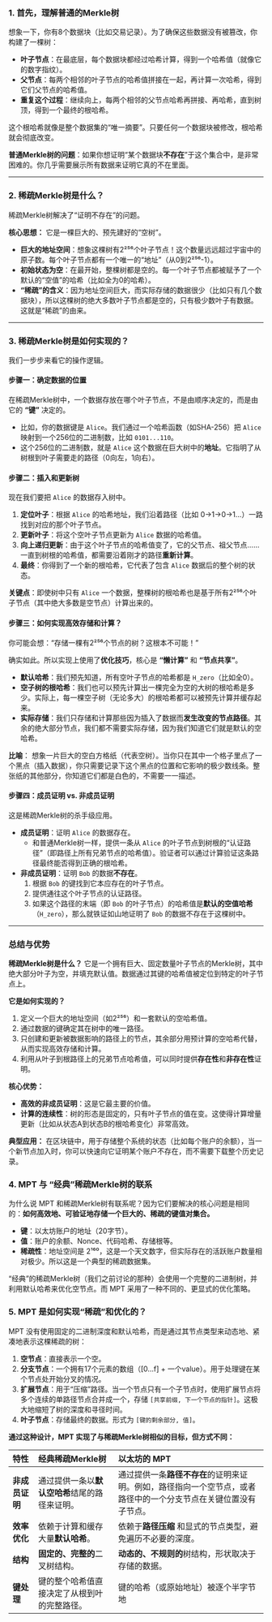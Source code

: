 ### 1. 首先，理解普通的Merkle树

想象一下，你有8个数据块（比如交易记录）。为了确保这些数据没有被篡改，你构建了一棵树：

- **叶子节点**：在最底层，每个数据块都经过哈希计算，得到一个哈希值（就像它的数字指纹）。
- **父节点**：每两个相邻的叶子节点的哈希值拼接在一起，再计算一次哈希，得到它们父节点的哈希值。
- **重复这个过程**：继续向上，每两个相邻的父节点哈希再拼接、再哈希，直到树顶，得到一个最终的根哈希。

这个根哈希就像是整个数据集的“唯一摘要”。只要任何一个数据块被修改，根哈希就会彻底改变。

**普通Merkle树的问题**：如果你想证明“某个数据块**不存在**”于这个集合中，是非常困难的。你几乎需要展示所有数据来证明它真的不在里面。

------

### 2. 稀疏Merkle树是什么？

稀疏Merkle树解决了“证明不存在”的问题。

**核心思想：** 它是一棵巨大的、预先建好的“空树”。

- **巨大的地址空间**：想象这棵树有2²⁵⁶个叶子节点！这个数量远远超过宇宙中的原子数。每个叶子节点都有一个唯一的“地址”（从0到2²⁵⁶-1）。
- **初始状态为空**：在最开始，整棵树都是空的。每一个叶子节点都被赋予了一个默认的“空值”的哈希（比如全为0的哈希）。
- **“稀疏”的含义**：因为地址空间巨大，而实际存储的数据很少（比如只有几个数据块），所以这棵树的绝大多数叶子节点都是空的，只有极少数叶子有数据。这就是“稀疏”的由来。

------

### 3. 稀疏Merkle树是如何实现的？

我们一步步来看它的操作逻辑。

#### 步骤一：确定数据的位置

在稀疏Merkle树中，一个数据存放在哪个叶子节点，不是由顺序决定的，而是由它的 **“键”** 决定的。

- 比如，你的数据键是 `Alice`。我们通过一个哈希函数（如SHA-256）把 `Alice` 映射到一个256位的二进制数，比如 `0101...110`。
- 这个256位的二进制数，就是 `Alice` 这个数据在巨大树中的**地址**。它指明了从树根到叶子需要走的路径（0向左，1向右）。

#### 步骤二：插入和更新树

现在我们要把 `Alice` 的数据存入树中。

1. **定位叶子**：根据 `Alice` 的哈希地址，我们沿着路径（比如 0->1->0->1...）一路找到对应的那个叶子节点。
2. **更新叶子**：将这个空叶子节点更新为 `Alice` 数据的哈希值。
3. **向上递归更新**：由于这个叶子节点的哈希值变了，它的父节点、祖父节点……一直到树根的哈希值，都需要沿着刚才的路径**重新计算**。
4. **最终**：你得到了一个新的根哈希，它代表了包含 `Alice` 数据后的整个树的状态。

**关键点**：即使树中只有 `Alice` 一个数据，整棵树的根哈希也是基于所有2²⁵⁶个叶子节点（其中绝大多数是空节点）计算出来的。

#### 步骤三：如何实现高效存储和计算？

你可能会想：“存储一棵有2²⁵⁶个节点的树？这根本不可能！”

确实如此。所以实现上使用了**优化技巧**，核心是 **“懒计算”** 和 **“节点共享”**。

- **默认哈希**：我们预先知道，所有空叶子节点的哈希都是 `H_zero`（比如全0）。
- **空子树的根哈希**：我们也可以预先计算出一棵完全为空的大树的根哈希是多少。实际上，每一棵空子树（无论多大）的根哈希都可以被预先计算并缓存起来。
- **实际存储**：我们只存储和计算那些因为插入了数据而**发生改变的节点路径**。其余的绝大部分节点，我们都不需要实际存储，因为我们知道它们就是默认的空哈希。

**比喻**：
想象一片巨大的空白方格纸（代表空树）。当你只在其中一个格子里点了一个黑点（插入数据），你只需要记录下这个黑点的位置和它影响的极少数线条。整张纸的其他部分，你知道它们都是白色的，不需要一一描述。

#### 步骤四：成员证明 vs. 非成员证明

这是稀疏Merkle树的杀手级应用。

- **成员证明**：证明 `Alice` 的数据存在。
  - 和普通Merkle树一样，提供一条从 `Alice` 的叶子节点到树根的“认证路径”（即路径上所有兄弟节点的哈希值）。验证者可以通过计算验证这条路径最终能否得到正确的根哈希。
- **非成员证明**：证明 `Bob` 的数据**不存在**。
  1. 根据 `Bob` 的键找到它本应存在的叶子节点。
  2. 提供通往这个叶子节点的认证路径。
  3. 如果这个路径的末端（即 `Bob` 的叶子节点）的哈希值是**默认的空值哈希**（`H_zero`），那么就铁证如山地证明了 `Bob` 的数据不存在于这棵树中。

------

### 总结与优势

**稀疏Merkle树是什么？**
它是一个拥有巨大、固定数量叶子节点的Merkle树，其中绝大部分叶子为空，并填充默认值。数据通过其键的哈希值被定位到特定的叶子节点上。

**它是如何实现的？**

1. 定义一个巨大的地址空间（如2²⁵⁶）和一套默认的空哈希值。
2. 通过数据的键确定其在树中的唯一路径。
3. 只创建和更新被数据影响的路径上的节点，其余部分用预计算的空哈希代替，从而实现高效存储和计算。
4. 利用从叶子到根路径上的兄弟节点哈希值，可以同时提供**存在性**和**非存在性**证明。

**核心优势：**

- **高效的非成员证明**：这是它最主要的价值。
- **计算的连续性**：树的形态是固定的，只有叶子节点的值在变。这使得计算增量更新（比如从状态A到状态B的根哈希变化）非常高效。

**典型应用：**
在区块链中，用于存储整个系统的状态（比如每个账户的余额），当一个新节点加入时，你可以快速向它证明某个账户不存在，而不需要下载整个历史记录。



### 4. MPT 与 “经典”稀疏Merkle树的联系

为什么说 MPT 和稀疏Merkle树有联系呢？因为它们要解决的核心问题是相同的：**如何高效地、可验证地存储一个巨大的、稀疏的键值对集合。**

- **键**：以太坊账户的地址（20字节）。
- **值**：账户的余额、Nonce、代码哈希、存储根等。
- **稀疏性**：地址空间是 2¹⁶⁰，这是一个天文数字，但实际存在的活跃账户数量相对极少。所以这是一个典型的稀疏数据集。

“经典”的稀疏Merkle树（我们之前讨论的那种）会使用一个完整的二进制树，并利用默认哈希来优化空节点。而 MPT 采用了一种不同的、更显式的优化策略。

### 5. MPT 是如何实现“稀疏”和优化的？

MPT 没有使用固定的二进制深度和默认哈希，而是通过其节点类型来动态地、紧凑地表示这棵稀疏的树：

1. **空节点**：直接表示一个空。
2. **分支节点**：一个拥有17个元素的数组（[0...f] + 一个value）。用于处理键在某个节点处开始分叉的情况。
3. **扩展节点**：用于“压缩”路径。当一个节点只有一个子节点时，使用扩展节点将多个连续的单路径节点合并成一个，存储 `[共享前缀, 下一个节点的指针]`。这极大地缩短了树的深度和寻径时间。
4. **叶子节点**：存储最终的数据。形式为 `[键的剩余部分, 值]`。

**通过这种设计，MPT 实现了与稀疏Merkle树相似的目标，但方式不同：**

| 特性           | 经典稀疏Merkle树                               | 以太坊的 MPT                                                 |
| :------------- | :--------------------------------------------- | :----------------------------------------------------------- |
| **非成员证明** | 通过提供一条以**默认空哈希**结尾的路径来证明。 | 通过提供一条**路径不存在**的证明来证明。例如，路径指向一个空节点，或者路径中的一个分支节点在关键位置没有子节点。 |
| **效率优化**   | 依赖于计算和缓存大量**默认哈希**。             | 依赖于**路径压缩** 和显式的节点类型，避免遍历不必要的深度。  |
| **结构**       | **固定的、完整的**二叉树结构。                 | **动态的、不规则的**树结构，形状取决于存储的数据。           |
| **键处理**     | 键的整个哈希值直接决定了从根到叶的完整路径。   | 键的哈希（或原始地址）被逐个半字节地                         |





